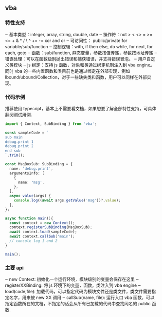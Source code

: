 ## vba

### 特性支持
‒ 基本类型：integer, array, string, double, date
‒ 操作符：not > < <> = >= <= + & * / \ ^ += -= xor and or
‒ 可访问性： public/private for variable/sub/function
‒ 控制逻辑：with, if then else, do while, for next, for each, goto
‒ 函数：sub/function, 静态变量，参数按值传递，参数按地址传递
‒ 错误处理：可以在函数级别抛出错误和捕获错误，并支持错误冒泡。
‒ 用户自定义类模块
‒ js 绑定：支持 js 函数，对象和类通过绑定机制注入到 vba engine。同时 vba 的一些内置函数和类目前也是通过绑定在外部实现，例如 lbound/ubound/Collection，对于一些缺失类和函数，用户可以同样在外部实现。

### 代码示例
推荐使用 typecript，基本上不需要看文档，如果想要了解全部特性支持，可具体翻阅测试用例.

```typescript
import { Context, SubBinding } from 'vba';

const sampleCode = `
sub main
debug.print 1
debug.print 2
end sub
`.trim();

const MsgBoxSub: SubBinding = {
  name: 'debug.print',
  argumentsInfo: [
    {
      name: 'msg',
    },
  ],
  async value(args) {
    console.log((await args.getValue('msg'))?.value);
  },
};

async function main(){
  const context = new Context();
  context.registerSubBinding(MsgBoxSub);
  await context.load(sampleCode);
  await context.callSub('main');
  // console log 1 and 2
}

main();
```

### 主要 api
‒ new Context: 初始化一个运行环境，模块级别的变量会保存在这里
‒ registerXXBinding: 将 js 环境下的变量，函数，类注入到 vba engine
‒ load(code,file): 加载代码，可以指定代码为模块文件还是类文件，类文件需要指定名字，用来被 new XX 调用
‒ callSub(name, file): 运行入口 vba 函数，可以指定函数所在的文档，不指定的话会从所有已加载的代码中查找同名的 public 函数.
